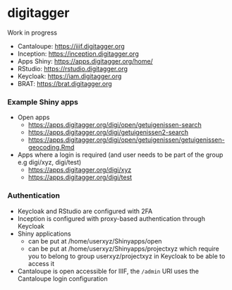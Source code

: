# digitagger

Work in progress

- Cantaloupe: https://iiif.digitagger.org
- Inception: https://inception.digitagger.org
- Apps Shiny: https://apps.digitagger.org/home/
- RStudio: https://rstudio.digitagger.org
- Keycloak: https://iam.digitagger.org
- BRAT: https://brat.digitagger.org

### Example Shiny apps

- Open apps
    - https://apps.digitagger.org/digi/open/getuigenissen-search
    - https://apps.digitagger.org/digi/getuigenissen2-search
    - https://apps.digitagger.org/digi/open/getuigenissen/getuigenissen-geocoding.Rmd
- Apps where a login is required (and user needs to be part of the group e.g digi/xyz, digi/test)
    - https://apps.digitagger.org/digi/xyz
    - https://apps.digitagger.org/digi/test

### Authentication

- Keycloak and RStudio are configured with 2FA
- Inception is configured with proxy-based authentication through Keycloak
- Shiny applications
    - can be put at /home/userxyz/Shinyapps/open
    - can be put at /home/userxyz/Shinyapps/projectxyz which require you to belong to group userxyz/projectxyz in Keycloak to be able to access it
- Cantaloupe is open accessible for IIIF, the `/admin` URI uses the Cantaloupe login configuration
